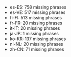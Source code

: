 - es-ES: 758 missing phrases
- es-VE: 517 missing phrases
- fi-FI: 513 missing phrases
- fr-FR: 20 missing phrases
- it-IT: 20 missing phrases
- ja-JP: 1 missing phrases
- ko-KR: 137 missing phrases
- nl-NL: 20 missing phrases
- zh-CN: 71 missing phrases
